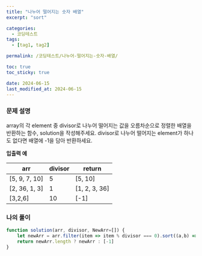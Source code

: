 ```yaml
---
title: "나누어 떨어지는 숫자 배열"
excerpt: "sort"

categories:
  - 코딩테스트
tags:
  - [tag1, tag2]

permalink: /코딩테스트/나누어-떨어지는-숫자-배열/

toc: true
toc_sticky: true

date: 2024-06-15
last_modified_at: 2024-06-15
---
```

### 문제 설명
array의 각 element 중 divisor로 나누어 떨어지는 값을 오름차순으로 정렬한 배열을 반환하는 함수, solution을 작성해주세요. divisor로 나누어 떨어지는 element가 하나도 없다면 배열에 -1을 담아 반환하세요.

**입출력 예**

| arr | divisor | return |
| --- | --- | --- |
| [5, 9, 7, 10] | 5 | [5, 10] |
| [2, 36, 1, 3] | 1 | [1, 2, 3, 36] |
| [3,2,6] | 10 | [-1] |

### 나의 풀이

```jsx
function solution(arr, divisor, NewArr=[]) {
    let newArr = arr.filter(item => item % divisor === 0).sort((a,b) => a - b) 
    return newArr.length ? newArr : [-1]
}
```